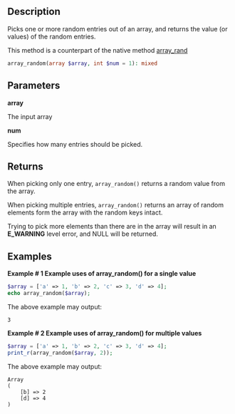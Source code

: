 ## Description

Picks one or more random entries out of an array, and returns the value (or values) of the random entries.

This method is a counterpart of the native method [array_rand](https://www.php.net/manual/en/function.array-rand.php)
```php
array_random(array $array, int $num = 1): mixed
```

## Parameters

**array**

The input array

**num**

Specifies how many entries should be picked.

## Returns

When picking only one entry, `array_random()` returns a random value from the array.

When picking multiple entries, `array_random()` returns an array of random elements form the array with the random keys intact.

Trying to pick more elements than there are in the array will result in an **E_WARNING** level error, and NULL will be returned.


## Examples

**Example # 1 Example uses of array_random() for a single value**

```php
$array = ['a' => 1, 'b' => 2, 'c' => 3, 'd' => 4];
echo array_random($array);
```

The above example may output:

```
3
```

**Example # 2 Example uses of array_random() for multiple values**

```php
$array = ['a' => 1, 'b' => 2, 'c' => 3, 'd' => 4];
print_r(array_random($array, 2));
```

The above example may output:

```
Array
(
    [b] => 2
    [d] => 4
)
```
